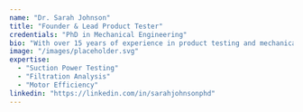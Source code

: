 ```yaml
---
name: "Dr. Sarah Johnson"
title: "Founder & Lead Product Tester"
credentials: "PhD in Mechanical Engineering"
bio: "With over 15 years of experience in product testing and mechanical engineering, Sarah founded Vacuum Expert Reviews to provide consumers with scientifically-backed vacuum cleaner recommendations. She previously worked as a product development engineer for Dyson."
image: "/images/placeholder.svg"
expertise:
  - "Suction Power Testing"
  - "Filtration Analysis"
  - "Motor Efficiency"
linkedin: "https://linkedin.com/in/sarahjohnsonphd"
---
```

